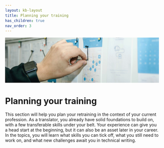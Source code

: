 ```yaml
---
layout: kb-layout
title: Planning your training
has_children: true
nav_order: 3
---
```


![Planning your training](../images/planning.png)

# Planning your training

This section will help you plan your retraining in the context of your current profession. As a translator, you already have solid foundations to build on, with a few transferable skills under your belt. Your experience can give you a head start at the beginning, but it can also be an asset later in your career. In the topics, you will learn what skills you can tick off, what you still need to work on, and what new challenges await you in technical writing.
